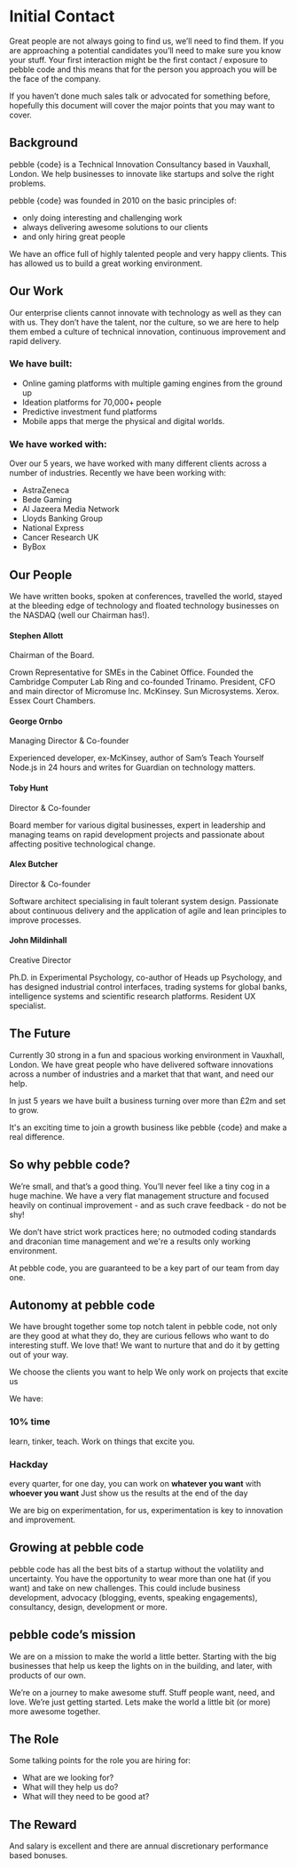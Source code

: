# Initial Contact
Great people are not always going to find us, we’ll need to find them. If you are approaching a potential candidates you’ll need to make sure you know your stuff. Your first interaction might be the first contact / exposure to pebble code and this means that for the person you approach you will be the face of the company.

If you haven’t done much sales talk or advocated for something before, hopefully this document will cover the major points that you may want to cover. 

## Background
pebble {code} is a Technical Innovation Consultancy based in Vauxhall, London. We help businesses to innovate like startups and solve the right problems. 

pebble {code} was founded in 2010 on the basic principles of:

- only doing interesting and challenging work
- always delivering awesome solutions to our clients
- and only hiring great people

We have an office full of highly talented people and very happy clients. This has allowed us to build a great working environment. 

## Our Work
Our enterprise clients cannot innovate with technology as well as they can with us. They don’t have the talent, nor the culture, so we are here to help them embed a culture of technical innovation, continuous improvement and rapid delivery.

### We have built: 
- Online gaming platforms with multiple gaming engines from the ground up
- Ideation platforms for 70,000+ people 
- Predictive investment fund platforms
- Mobile apps that merge the physical and digital worlds. 

### We have worked with: 
Over our 5 years, we have worked with many different clients across a number of industries. Recently we have been working with:  

- AstraZeneca
- Bede Gaming
- Al Jazeera Media Network
- Lloyds Banking Group
- National Express
- Cancer Research UK
- ByBox

## Our People
We have written books, spoken at conferences, travelled the world, stayed at the bleeding edge of technology and floated technology businesses on the NASDAQ (well our Chairman has!). 

#### Stephen Allott
Chairman of the Board.

Crown Representative for SMEs in the Cabinet Office. Founded the Cambridge Computer Lab Ring and co-founded Trinamo. President, CFO and main director of Micromuse Inc. McKinsey. Sun Microsystems. Xerox. Essex Court Chambers. 

#### George Ornbo
Managing Director & Co-founder

Experienced developer, ex-McKinsey, author of Sam’s Teach Yourself Node.js in 24 hours and writes for Guardian on technology matters.

#### Toby Hunt
Director & Co-founder

Board member for various digital businesses, expert in leadership and managing teams on rapid development projects and passionate about affecting positive technological change.

#### Alex Butcher
Director & Co-founder

Software architect specialising in fault tolerant system design. Passionate about continuous delivery and the application of agile and lean principles to improve processes.

#### John Mildinhall
Creative Director

Ph.D. in Experimental Psychology, co-author of Heads up Psychology, and has designed industrial control interfaces, trading systems for global banks, intelligence systems and
scientific research platforms. Resident UX specialist.

## The Future
Currently 30 strong in a fun and spacious working environment in Vauxhall, London. We have great people who have delivered software innovations across a number of industries and a market that that want, and need our help.

In just 5 years we have built a business turning over more than £2m and set to grow.

It's an exciting time to join a growth business like pebble {code} and make a real difference. 

## So why pebble code?
We’re small, and that’s a good thing. You’ll never feel like a tiny cog in a huge machine. We have a very flat management structure and focused heavily on continual improvement - and as such crave feedback - do not be shy! 

We don’t have strict work practices here; no outmoded coding standards and draconian time management and we're a results only working environment.

At pebble code, you are guaranteed to be a key part of our team from day one.
 
## Autonomy at pebble code
We have brought together some top notch talent in pebble code, not only are they good at what they do, they are curious fellows  who want to do interesting stuff. We love that! We want to nurture that and do it by getting out of your way.

We choose the clients you want to help
We only work on projects that excite us

We have: 
### 10% time
learn, tinker, teach. Work on things that excite you.

### Hackday
every quarter, for one day, you can work on 
**whatever you want** with **whoever you want** 
Just show us the results at the end of the day

We are big on experimentation, for us, experimentation is key to innovation and improvement.

## Growing at pebble code
pebble code has all the best bits of a startup without the volatility and uncertainty. You have the opportunity to wear more than one hat (if you want) and take on new challenges. This could include business development, advocacy (blogging, events, speaking engagements), consultancy, design, development or more.

## pebble code’s mission
We are on a mission to make the world a little better. Starting with the big businesses that help us keep the lights on in the building, and later, with products of our own.

We’re on a journey to make awesome stuff. Stuff people want, need, and love. We’re just getting started. Lets make the world a little bit (or more) more awesome together. 

## The Role
Some talking points for the role you are hiring for:
- What are we looking for?
- What will they help us do?
- What will they need to be good at?

## The Reward
And salary is excellent and there are annual discretionary performance based bonuses. 
